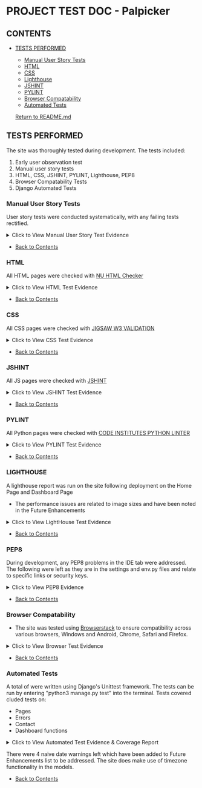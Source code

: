 # PROJECT TEST DOC - Palpicker

## CONTENTS
* [TESTS PERFORMED](#tests-performed)
  * [Manual User Story Tests](#manual-user-story-tests)
  * [HTML](#html)
  * [CSS](#css)
  * [Lighthouse](#lighthouse)
  * [JSHINT](#jshint)
  * [PYLINT](#pylint)
  * [Browser Compatability](#browser-compatability)
  * [Automated Tests](#automated-tests)

  [Return to README.md](https://github.com/)


## TESTS PERFORMED
  The site was thoroughly tested during development. The tests included:
  1. Early user observation test
  2. Manual user story tests
  3. HTML, CSS, JSHINT, PYLINT, Lighthouse, PEP8
  4. Browser Compatability Tests
  5. Django Automated Tests

  ### Manual User Story Tests
  User story tests were conducted systematically, with any failing tests rectified. 
  <details>
    <summary>Click to View Manual User Story Test Evidence</summary>
    <br>
      - <img src="static/docs/test2-tests.png" width="60%">
      <br>
      - <img src="static/docs/test3.tests.png" width="60%">
      <br>
      - <img src="static/docs/test4.tests.png" width="60%">
      <br>
      - <img src="static/docs/test5.tests.png" width="60%">
      <br>
      - <img src="static/docs/test6.tests.png" width="60%">
      <br>
    

  </details>

  * [Back to Contents](#contents)

  ### HTML
  All HTML pages were checked with [NU HTML Checker](https://validator.w3.org/nu/)

  <details>
    <summary>Click to View HTML Test Evidence</summary>
    <br>
      - <img src="https://res.cloudinary.com/dsypcsyiy/image/upload/v1699606583/homepage.htmlss_ht4xvv.png" width="60%">
      <br>
      - <img src="https://res.cloudinary.com/dsypcsyiy/image/upload/v1699606582/contact.htmlss_kpqiyv.png" width="60%">
      <br>
      - <img src="https://res.cloudinary.com/dsypcsyiy/image/upload/v1699606563/aboutus.htmlss_bjaqlt.png" width="60%">
      <br>
      - <img src="https://res.cloudinary.com/dsypcsyiy/image/upload/v1699606583/userprofile.htmlss_cwnrjv.png" width="60%">
      <br>
      - <img src="">
      - <img src="">
      - <img src="">
      - <img src="">
      - <img src="">
      - <img src="">

  </details>

  * [Back to Contents](#contents)

  ### CSS
  All CSS pages were checked with [JIGSAW W3 VALIDATION](https://jigsaw.w3.org/css-validator/)

  <details>
    <summary>Click to View CSS Test Evidence</summary>
      - <img src="static/docs/css-test.png" width="60%">
  </details>

   * [Back to Contents](#contents)

   ### JSHINT
  All JS pages were checked with [JSHINT](https://jshint.com/)

  <details>
    <summary>Click to View JSHINT Test Evidence</summary>
      - <img src="https://res.cloudinary.com/dsypcsyiy/image/upload/v1699606885/jshint_cjkrfd.png" width="60%">

  </details>

  * [Back to Contents](#contents)

  ### PYLINT
  All Python pages were checked with [CODE INSTITUTES PYTHON LINTER](https://pep8ci.herokuapp.com/)

  <details>
    <summary>Click to View PYLINT Test Evidence</summary>
      - Views.py from User App
      <br>
      - <img src="https://res.cloudinary.com/dsypcsyiy/image/upload/v1699607678/views_user_lwffdj.png" width="60%">
      <br>
      - Views.py from Offer App
      <br>
      - <img src="https://res.cloudinary.com/dsypcsyiy/image/upload/v1699607679/views.py_offer_pykqqz.png" width="60%">
      <br>
      - Models.py from Offer App
      <br>
      - <img src="https://res.cloudinary.com/dsypcsyiy/image/upload/v1699607679/models.py_offer_u3ymiy.png" width="60%">
      <br>
      - Forms.py from Offer App
      <br>
      - <img src="https://res.cloudinary.com/dsypcsyiy/image/upload/v1699607680/forms.py_offer_xewgwb.png" width="60%">
      <br>
      - Forms.py from User App
      <br>
      - <img src="https://res.cloudinary.com/dsypcsyiy/image/upload/v1699607680/forms_user_vhvbpv.png" width="60%">
      <br>
      - Urls.py from Offer App
      <br>
      - <img src="https://res.cloudinary.com/dsypcsyiy/image/upload/v1699607681/url_offer_nt0mhe.png" width="60%">
      <br>

  </details>

  * [Back to Contents](#contents)

  ### LIGHTHOUSE
  A lighthouse report was run on the site following deployment on the Home Page and Dashboard Page
  * The performance issues are related to image sizes and have been noted in the Future Enhancements

  <details>
    <summary>Click to View LightHouse Test Evidence</summary>
      - <img src="https://res.cloudinary.com/dsypcsyiy/image/upload/v1699608482/desktopview_sm23vl.png" width="60%">
      <br>
      - <img src="https://res.cloudinary.com/dsypcsyiy/image/upload/v1699608482/mobileview_pou7me.png" width="60%">
      <br>

  </details>

  * [Back to Contents](#contents)

  ### PEP8
  During development, any PEP8 problems in the IDE tab were addressed.  The following were left as they are in the settings and env.py files and relate to specific links or security keys.

  <details>
    <summary>Click to View PEP8 Evidence</summary>
      - <img src="https://res.cloudinary.com/dsypcsyiy/image/upload/v1699608125/cliss_f5eu4t.png" width="60%">

  </details>

  * [Back to Contents](#contents)

  ### Browser Compatability
  - The site was tested using [Browserstack](https://www.browserstack.com/) to ensure compatibility across various browsers, Windows and Android, Chrome, Safari and Firefox.

  <details>
    <summary>Click to View Browser Test Evidence</summary>
      - <img src="static/docs/chrome.test.png" width="60%">
      <br>
      - <img src="static/docs/edge-test.png" width="60%">
      <br>
      - <img src="static/docs/mozillafirefox-test.png" width="60%">
      <br>
      - <img src="static/docs/safari-test.png" width="60%">
      <br>
      

  </details>

  * [Back to Contents](#contents)

  ### Automated Tests
  A total of  were written using Django's Unittest framework.
  The tests can be run by entering "python3 manage.py test" into the terminal.
  Tests covered cluded tests on:
  - Pages
  - Errors
  - Contact
  - Dashboard functions

  <details>
    <summary>Click to View Automated Test Evidence & Coverage Report</summary>
      - <img src="https:">
      - <img src="https:.png">

  </details>

  There were 4 naive date warnings left which have been added to Future Enhancements list to be addressed.
  The site does make use of timezone functionality in the models.

  * [Back to Contents](#contents)